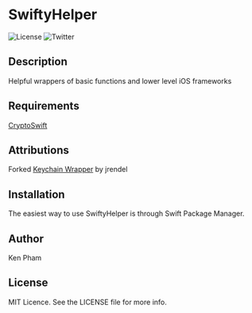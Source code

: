 # SwiftyHelper

![License](https://img.shields.io/github/license/pheztech/SwiftyHelper?style=flat-square)
![Twitter](https://img.shields.io/twitter/follow/kenlpham?style=flat-square)

## Description

Helpful wrappers of basic functions and lower level iOS frameworks

## Requirements

[CryptoSwift](https://github.com/krzyzanowskim/CryptoSwift)

## Attributions

Forked [Keychain Wrapper](https://github.com/jrendel/SwiftKeychainWrapper) by jrendel

## Installation

The easiest way to use SwiftyHelper is through Swift Package Manager.

## Author

Ken Pham

## License

MIT Licence. See the LICENSE file for more info.
